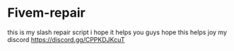 # Fivem-repair
this is my slash repair script i hope it helps you guys
hope this helps joy my discord
https://discord.gg/CPPKDJKcuT
